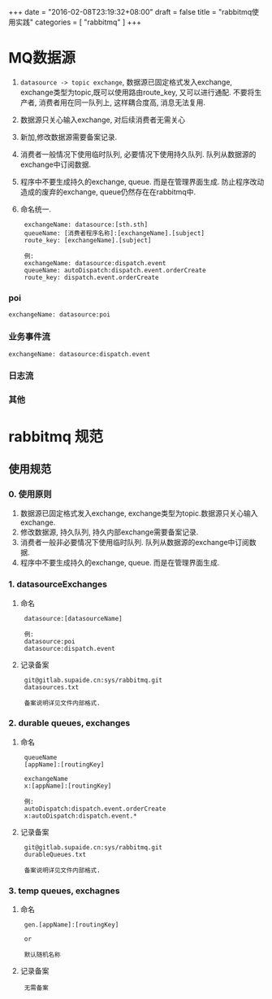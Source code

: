 +++
date = "2016-02-08T23:19:32+08:00"
draft = false
title = "rabbitmq使用实践"
categories = [ "rabbitmq" ]
+++
# MQ数据源

1. ```datasource -> topic exchange```, 数据源已固定格式发入exchange, exchange类型为topic,既可以使用路由route_key, 又可以进行通配. 不要将生产者, 消费者用在同一队列上, 这样耦合度高, 消息无法复用.

2. 数据源只关心输入exchange, 对后续消费者无需关心

3. 新加,修改数据源需要备案记录.

4. 消费者一般情况下使用临时队列, 必要情况下使用持久队列. 队列从数据源的exchange中订阅数据.

5. 程序中不要生成持久的exchange, queue. 而是在管理界面生成. 防止程序改动造成的废弃的exchange, queue仍然存在在rabbitmq中.

6. 命名统一.

        exchangeName: datasource:[sth.sth]
        queueName: [消费者程序名称]:[exchangeName].[subject]
        route_key: [exchangeName].[subject]

        例:
        exchangeName: datasource:dispatch.event
        queueName: autoDispatch:dispatch.event.orderCreate
        route_key: dispatch.event.orderCreate

### poi

    exchangeName: datasource:poi

### 业务事件流

    exchangeName: datasource:dispatch.event

### 日志流

### 其他



# rabbitmq 规范
## 使用规范
### 0. 使用原则
1. 数据源已固定格式发入exchange, exchange类型为topic.数据源只关心输入exchange.
2. 修改数据源, 持久队列, 持久内部exchange需要备案记录.
3. 消费者一般非必要情况下使用临时队列. 队列从数据源的exchange中订阅数据.
4. 程序中不要生成持久的exchange, queue. 而是在管理界面生成.


### 1. datasourceExchanges
1. 命名

        datasource:[datasourceName]

        例:
        datasource:poi
        datasource:dispatch.event


2. 记录备案

        git@gitlab.supaide.cn:sys/rabbitmq.git
        datasources.txt

        备案说明详见文件内部格式.



### 2. durable queues, exchanges
1. 命名

        queueName
        [appName]:[routingKey]

        exchangeName
        x:[appName]:[routingKey]

        例:
        autoDispatch:dispatch.event.orderCreate
        x:autoDispatch:dispatch.event.*


2. 记录备案

        git@gitlab.supaide.cn:sys/rabbitmq.git
        durableQueues.txt

        备案说明详见文件内部格式.


### 3. temp queues, exchagnes
1. 命名

        gen.[appName]:[routingKey]

        or

        默认随机名称

2. 记录备案


        无需备案
